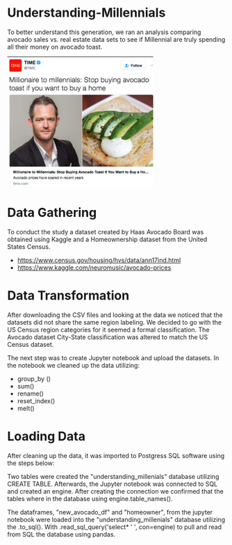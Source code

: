 # Understanding-Millennials
To better understand this generation, we ran an analysis comparing avocado sales vs. real estate data sets to see if Millennial are truly spending all their money on avocado toast.


<img src="https://raw.githubusercontent.com/mmsquier/Understanding-Millennials/master/Millennial-meme.PNG" height=300>

# Data Gathering 
To conduct the study a dataset created by Haas Avocado Board was obtained using Kaggle and a Homeownership dataset from the United States Census.
  * https://www.census.gov/housing/hvs/data/ann17ind.html
  * https://www.kaggle.com/neuromusic/avocado-prices
  
# Data Transformation
After downloading the CSV files and looking at the data we noticed that the datasets did not share the same region labeling. We decided to go with the US Census region categories for it seemed a formal classification. The Avocado dataset City-State classification was altered to match the US Census dataset. 

The next step was to create Jupyter notebook and upload the datasets. In the notebook we cleaned up the data utilizing:
  * group_by ()
  * sum()
  * rename()
  * reset_index()
  * melt()
  
 # Loading Data
After cleaning up the data, it was imported to Postgress SQL software using the steps below:

Two tables were created the "understanding_millenials" database utilizing CREATE TABLE. Afterwards, the Jupyter notebook was connected to SQL and created an engine. After creating the connection we  confirmed that the tables where in the database using engine.table_names(). 

The dataframes, "new_avocado_df" and "homeowner", from the jupyter notebook were loaded into the "understanding_millenials" database utilizing the .to_sql(). With .read_sql_query('select* ' ', con=engine) to pull and read from SQL the database using pandas. 
 
